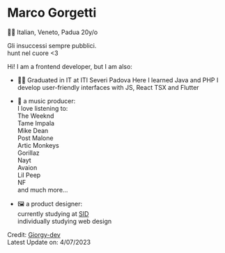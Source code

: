 #  Marco Gorgetti
🤌🏻 Italian, Veneto, Padua
20y/o

Gli insuccessi sempre pubblici. <br>
hunt nel cuore <3 <br>

Hi! I am a frontend developer, but I am also:
 
 - 👨‍🎓 Graduated in IT at ITI Severi Padova
    Here I learned Java and PHP
    I develop user-friendly interfaces with JS, React TSX and Flutter

 - 🎵 a music producer: <br>
    I love listening to:  <br>
     The Weeknd  <br>
     Tame Impala <br>
     Mike Dean <br>
     Post Malone <br>
     Artic Monkeys  <br>
     Gorillaz <br>
     Nayt <br>
     Avaion <br>
     Lil Peep <br>
     NF <br>
     and much more...
     
 
 - 🖼️ a product designer: <br>
    currently studying at [SID](https://www.scuolaitalianadesign.com)<br>
    individually studying web design

Credit: [Giorgy-dev](https://github.com/Giorgy-dev)             
Latest Update on: 4/07/2023
